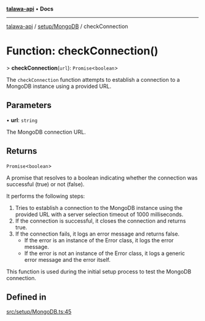 [**talawa-api**](../../../README.md) • **Docs**

***

[talawa-api](../../../modules.md) / [setup/MongoDB](../README.md) / checkConnection

# Function: checkConnection()

\> **checkConnection**(`url`): `Promise`\<`boolean`\>

The `checkConnection` function attempts to establish a connection to a MongoDB instance using a provided URL.

## Parameters

• **url**: `string`

The MongoDB connection URL.

## Returns

`Promise`\<`boolean`\>

A promise that resolves to a boolean indicating whether the connection was successful (true) or not (false).

It performs the following steps:
1. Tries to establish a connection to the MongoDB instance using the provided URL with a server selection timeout of 1000 milliseconds.
2. If the connection is successful, it closes the connection and returns true.
3. If the connection fails, it logs an error message and returns false.
   - If the error is an instance of the Error class, it logs the error message.
   - If the error is not an instance of the Error class, it logs a generic error message and the error itself.

This function is used during the initial setup process to test the MongoDB connection.

## Defined in

[src/setup/MongoDB.ts:45](https://github.com/PalisadoesFoundation/talawa-api/blob/5e38dbf44e47f2fc703410fad29ab5c8f7f26c77/src/setup/MongoDB.ts#L45)
